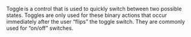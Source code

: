 Toggle is a control that is used to quickly switch between two possible states. Toggles are only used for these binary actions that occur immediately after the user “flips” the toggle switch. They are commonly used for “on/off” switches.
